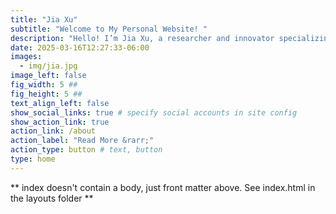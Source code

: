 ```yaml
---
title: "Jia Xu"
subtitle: "Welcome to My Personal Website! "
description: "Hello! I’m Jia Xu, a researcher and innovator specializing in Computational Medicine and Artificial Intelligence. As a Ph.D. Researcher at Northeastern University, I focus on leveraging advanced AI techniques to develop personalized healthcare solutions and address critical medical challenges. My work spans fine-tuning large language models, creating trustworthy AI systems, and analyzing complex clinical datasets to drive transformative change in healthcare. With a strong foundation in computational methods, interdisciplinary research, and a passion for impactful solutions, I am dedicated to bridging the gap between cutting-edge technology and real-world applications for a healthier future."
date: 2025-03-16T12:27:33-06:00
images:
  - img/jia.jpg
image_left: false
fig_width: 5 ##
fig_height: 5 ##
text_align_left: false 
show_social_links: true # specify social accounts in site config
show_action_link: true 
action_link: /about
action_label: "Read More &rarr;"
action_type: button # text, button
type: home
---
```


** index doesn't contain a body, just front matter above.
See index.html in the layouts folder **
